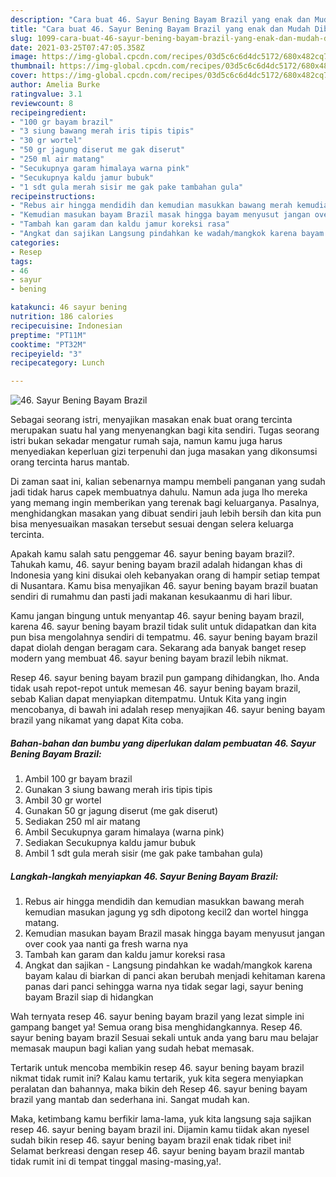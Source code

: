 ```yaml
---
description: "Cara buat 46. Sayur Bening Bayam Brazil yang enak dan Mudah Dibuat"
title: "Cara buat 46. Sayur Bening Bayam Brazil yang enak dan Mudah Dibuat"
slug: 1099-cara-buat-46-sayur-bening-bayam-brazil-yang-enak-dan-mudah-dibuat
date: 2021-03-25T07:47:05.358Z
image: https://img-global.cpcdn.com/recipes/03d5c6c6d4dc5172/680x482cq70/46-sayur-bening-bayam-brazil-foto-resep-utama.jpg
thumbnail: https://img-global.cpcdn.com/recipes/03d5c6c6d4dc5172/680x482cq70/46-sayur-bening-bayam-brazil-foto-resep-utama.jpg
cover: https://img-global.cpcdn.com/recipes/03d5c6c6d4dc5172/680x482cq70/46-sayur-bening-bayam-brazil-foto-resep-utama.jpg
author: Amelia Burke
ratingvalue: 3.1
reviewcount: 8
recipeingredient:
- "100 gr bayam brazil"
- "3 siung bawang merah iris tipis tipis"
- "30 gr wortel"
- "50 gr jagung diserut me gak diserut"
- "250 ml air matang"
- "Secukupnya garam himalaya warna pink"
- "Secukupnya kaldu jamur bubuk"
- "1 sdt gula merah sisir me gak pake tambahan gula"
recipeinstructions:
- "Rebus air hingga mendidih dan kemudian masukkan bawang merah kemudian masukan jagung yg sdh dipotong kecil2 dan wortel hingga matang."
- "Kemudian masukan bayam Brazil masak hingga bayam menyusut jangan over cook yaa nanti ga fresh warna nya"
- "Tambah kan garam dan kaldu jamur koreksi rasa"
- "Angkat dan sajikan Langsung pindahkan ke wadah/mangkok karena bayam kalau di biarkan di panci akan berubah menjadi kehitaman karena panas dari panci sehingga warna nya tidak segar lagi, sayur bening bayam Brazil siap di hidangkan"
categories:
- Resep
tags:
- 46
- sayur
- bening

katakunci: 46 sayur bening 
nutrition: 186 calories
recipecuisine: Indonesian
preptime: "PT11M"
cooktime: "PT32M"
recipeyield: "3"
recipecategory: Lunch

---
```



![46. Sayur Bening Bayam Brazil](https://img-global.cpcdn.com/recipes/03d5c6c6d4dc5172/680x482cq70/46-sayur-bening-bayam-brazil-foto-resep-utama.jpg)

Sebagai seorang istri, menyajikan masakan enak buat orang tercinta merupakan suatu hal yang menyenangkan bagi kita sendiri. Tugas seorang istri bukan sekadar mengatur rumah saja, namun kamu juga harus menyediakan keperluan gizi terpenuhi dan juga masakan yang dikonsumsi orang tercinta harus mantab.

Di zaman  saat ini, kalian sebenarnya mampu membeli panganan yang sudah jadi tidak harus capek membuatnya dahulu. Namun ada juga lho mereka yang memang ingin memberikan yang terenak bagi keluarganya. Pasalnya, menghidangkan masakan yang dibuat sendiri jauh lebih bersih dan kita pun bisa menyesuaikan masakan tersebut sesuai dengan selera keluarga tercinta. 



Apakah kamu salah satu penggemar 46. sayur bening bayam brazil?. Tahukah kamu, 46. sayur bening bayam brazil adalah hidangan khas di Indonesia yang kini disukai oleh kebanyakan orang di hampir setiap tempat di Nusantara. Kamu bisa menyajikan 46. sayur bening bayam brazil buatan sendiri di rumahmu dan pasti jadi makanan kesukaanmu di hari libur.

Kamu jangan bingung untuk menyantap 46. sayur bening bayam brazil, karena 46. sayur bening bayam brazil tidak sulit untuk didapatkan dan kita pun bisa mengolahnya sendiri di tempatmu. 46. sayur bening bayam brazil dapat diolah dengan beragam cara. Sekarang ada banyak banget resep modern yang membuat 46. sayur bening bayam brazil lebih nikmat.

Resep 46. sayur bening bayam brazil pun gampang dihidangkan, lho. Anda tidak usah repot-repot untuk memesan 46. sayur bening bayam brazil, sebab Kalian dapat menyiapkan ditempatmu. Untuk Kita yang ingin mencobanya, di bawah ini adalah resep menyajikan 46. sayur bening bayam brazil yang nikamat yang dapat Kita coba.

<!--inarticleads1-->

##### Bahan-bahan dan bumbu yang diperlukan dalam pembuatan 46. Sayur Bening Bayam Brazil:

1. Ambil 100 gr bayam brazil
1. Gunakan 3 siung bawang merah iris tipis tipis
1. Ambil 30 gr wortel
1. Gunakan 50 gr jagung diserut (me gak diserut)
1. Sediakan 250 ml air matang
1. Ambil Secukupnya garam himalaya (warna pink)
1. Sediakan Secukupnya kaldu jamur bubuk
1. Ambil 1 sdt gula merah sisir (me gak pake tambahan gula)




<!--inarticleads2-->

##### Langkah-langkah menyiapkan 46. Sayur Bening Bayam Brazil:

1. Rebus air hingga mendidih dan kemudian masukkan bawang merah kemudian masukan jagung yg sdh dipotong kecil2 dan wortel hingga matang.
1. Kemudian masukan bayam Brazil masak hingga bayam menyusut jangan over cook yaa nanti ga fresh warna nya
1. Tambah kan garam dan kaldu jamur koreksi rasa
1. Angkat dan sajikan - Langsung pindahkan ke wadah/mangkok karena bayam kalau di biarkan di panci akan berubah menjadi kehitaman karena panas dari panci sehingga warna nya tidak segar lagi, sayur bening bayam Brazil siap di hidangkan




Wah ternyata resep 46. sayur bening bayam brazil yang lezat simple ini gampang banget ya! Semua orang bisa menghidangkannya. Resep 46. sayur bening bayam brazil Sesuai sekali untuk anda yang baru mau belajar memasak maupun bagi kalian yang sudah hebat memasak.

Tertarik untuk mencoba membikin resep 46. sayur bening bayam brazil nikmat tidak rumit ini? Kalau kamu tertarik, yuk kita segera menyiapkan peralatan dan bahannya, maka bikin deh Resep 46. sayur bening bayam brazil yang mantab dan sederhana ini. Sangat mudah kan. 

Maka, ketimbang kamu berfikir lama-lama, yuk kita langsung saja sajikan resep 46. sayur bening bayam brazil ini. Dijamin kamu tiidak akan nyesel sudah bikin resep 46. sayur bening bayam brazil enak tidak ribet ini! Selamat berkreasi dengan resep 46. sayur bening bayam brazil mantab tidak rumit ini di tempat tinggal masing-masing,ya!.

